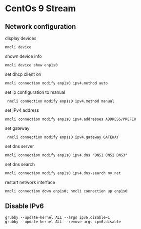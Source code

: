 # CentOs 9 Stream

## Network configuration

display devices
``` 
nmcli device
```

shown device info
```
nmcli device show enp1s0 
```

set dhcp client on
```
nmcli connection modify enp1s0 ipv4.method auto
```

set ip configuration to manual
```
 nmcli connection modify enp1s0 ipv4.method manual
```

set IPv4 address
```
nmcli connection modify enp1s0 ipv4.addresses ADDRESS/PREFIX
```

set gateway
```
 nmcli connection modify enp1s0 ipv4.gateway GATEWAY
```

set dns server
```
nmcli connection modify enp1s0 ipv4.dns "DNS1 DNS2 DNS3"
```

set dns search
```
nmcli connection modify enp1s0 ipv4.dns-search my.net
```

restart network interface
```
nmcli connection down enp1s0; nmcli connection up enp1s0
```

## Disable IPv6
```
grubby --update-kernel ALL --args ipv6.disable=1
grubby --update-kernel ALL --remove-args ipv6.disable
```





